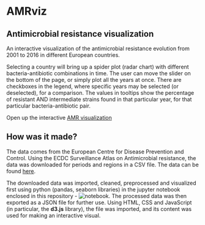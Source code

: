 # AMRviz
## Antimicrobial resistance visualization

An interactive visualization of the antimicrobial resistance evolution from 2001 to 2016 in different European countries.

Selecting a country will bring up a spider plot (radar chart) with different bacteria-antibiotic combinations in time.
The user can move the slider on the bottom of the page, or simply plot all the years at once. There are checkboxes in the legend, where specific years may be selected (or deselected), for a comparison. The values in tooltips show the percentage of resistant AND intermediate strains found in that particular year, for that particular bacteria-antibiotic pair.

Open up the interactive [AMR visualization](https://stup4r.github.io/AMRviz/)


## How was it made?

The data comes from the European Centre for Disease Prevention and Control. Using the ECDC Surveillance Atlas on Antimicrobial resistance, the data was downloaded for periods and regions in a CSV file. The data can be found [here](https://ecdc.europa.eu/en/antimicrobial-resistance/surveillance-and-disease-data/data-ecdc).

The downloaded data was imported, cleaned, preprocessed and visualized first using python (pandas, seaborn libraries) in the jupyter notebook enclosed in this repository - ![notebook](AMRviz.ipynb). The processed data was then exported as a JSON file for further use. Using HTML, CSS and JavaScript (in particular, the **d3.js** library), the file was imported, and its content was used for making an interactive visual.
